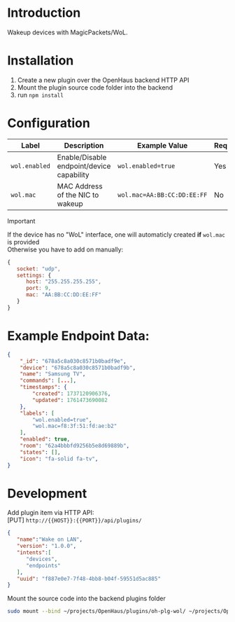 # Introduction
Wakeup devices with MagicPackets/WoL.

# Installation
1) Create a new plugin over the OpenHaus backend HTTP API
2) Mount the plugin source code folder into the backend
3) run `npm install`

# Configuration
| Label         | Description                               | Example Value               | Required |
| ------------- | ----------------------------------------- | --------------------------- | -------- |
| `wol.enabled` | Enable/Disable endpoint/device capability | `wol.enabled=true`          | Yes      |
| `wol.mac`     | MAC Address of the NIC to wakeup          | `wol.mac=AA:BB:CC:DD:EE:FF` | No       |

> [!IMPORTANT]  
> If the device has no "WoL" interface, one will automaticly created **if** `wol.mac` is provided<br />
> Otherwise you have to add on manually:

```js
{
   socket: "udp",
   settings: {
      host: "255.255.255.255",
      port: 9,
      mac: "AA:BB:CC:DD:EE:FF"
   }
}
```

# Example Endpoint Data:
```json
{
    "_id": "678a5c8a030c8571b0badf9e",
    "device": "678a5c8a030c8571b0badf9b",
    "name": "Samsung TV",
    "commands": [...],
    "timestamps": {
        "created": 1737120906376,
        "updated": 1761473690082
    },
    "labels": [
        "wol.enabled=true",
        "wol.mac=f8:3f:51:fd:ae:b2"
    ],
    "enabled": true,
    "room": "62a4bbbfd9256b5e8d69889b",
    "states": [],
    "icon": "fa-solid fa-tv",
}    
```

# Development
Add plugin item via HTTP API:<br />
[PUT] `http://{{HOST}}:{{PORT}}/api/plugins/`
```json
{
   "name":"Wake on LAN",
   "version": "1.0.0",
   "intents":[
      "devices",
      "endpoints"
   ],
   "uuid": "f887e0e7-7f48-4bb8-b04f-59551d5ac885"
}
```

Mount the source code into the backend plugins folder
```sh
sudo mount --bind ~/projects/OpenHaus/plugins/oh-plg-wol/ ~/projects/OpenHaus/backend/plugins/f887e0e7-7f48-4bb8-b04f-59551d5ac885/
```
